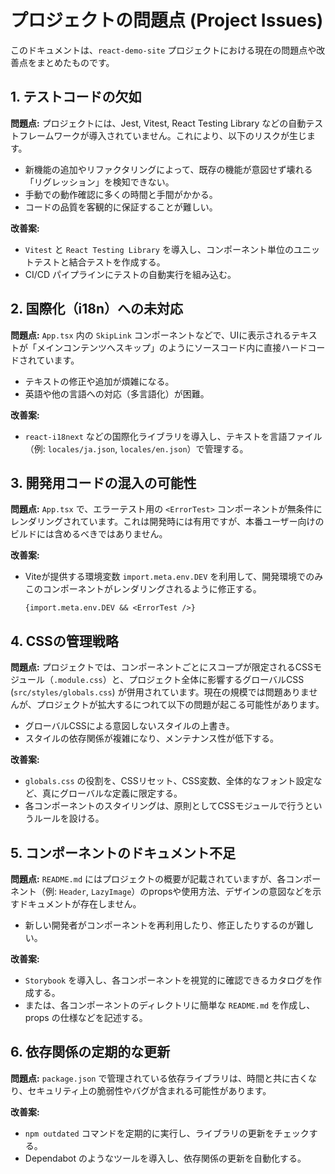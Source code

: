 # プロジェクトの問題点 (Project Issues)

このドキュメントは、`react-demo-site` プロジェクトにおける現在の問題点や改善点をまとめたものです。

## 1. テストコードの欠如

**問題点:**
プロジェクトには、Jest, Vitest, React Testing Library などの自動テストフレームワークが導入されていません。これにより、以下のリスクが生じます。

- 新機能の追加やリファクタリングによって、既存の機能が意図せず壊れる「リグレッション」を検知できない。
- 手動での動作確認に多くの時間と手間がかかる。
- コードの品質を客観的に保証することが難しい。

**改善案:**
- `Vitest` と `React Testing Library` を導入し、コンポーネント単位のユニットテストと結合テストを作成する。
- CI/CD パイプラインにテストの自動実行を組み込む。

## 2. 国際化（i18n）への未対応

**問題点:**
`App.tsx` 内の `SkipLink` コンポーネントなどで、UIに表示されるテキストが「メインコンテンツへスキップ」のようにソースコード内に直接ハードコードされています。

- テキストの修正や追加が煩雑になる。
- 英語や他の言語への対応（多言語化）が困難。

**改善案:**
- `react-i18next` などの国際化ライブラリを導入し、テキストを言語ファイル（例: `locales/ja.json`, `locales/en.json`）で管理する。

## 3. 開発用コードの混入の可能性

**問題点:**
`App.tsx` で、エラーテスト用の `<ErrorTest>` コンポーネントが無条件にレンダリングされています。これは開発時には有用ですが、本番ユーザー向けのビルドには含めるべきではありません。

**改善案:**
- Viteが提供する環境変数 `import.meta.env.DEV` を利用して、開発環境でのみこのコンポーネントがレンダリングされるように修正する。
  ```tsx
  {import.meta.env.DEV && <ErrorTest />}
  ```

## 4. CSSの管理戦略

**問題点:**
プロジェクトでは、コンポーネントごとにスコープが限定されるCSSモジュール（`.module.css`）と、プロジェクト全体に影響するグローバルCSS (`src/styles/globals.css`) が併用されています。現在の規模では問題ありませんが、プロジェクトが拡大するにつれて以下の問題が起こる可能性があります。

- グローバルCSSによる意図しないスタイルの上書き。
- スタイルの依存関係が複雑になり、メンテナンス性が低下する。

**改善案:**
- `globals.css` の役割を、CSSリセット、CSS変数、全体的なフォント設定など、真にグローバルな定義に限定する。
- 各コンポーネントのスタイリングは、原則としてCSSモジュールで行うというルールを設ける。

## 5. コンポーネントのドキュメント不足

**問題点:**
`README.md` にはプロジェクトの概要が記載されていますが、各コンポーネント（例: `Header`, `LazyImage`）のpropsや使用方法、デザインの意図などを示すドキュメントが存在しません。

- 新しい開発者がコンポーネントを再利用したり、修正したりするのが難しい。

**改善案:**
- `Storybook` を導入し、各コンポーネントを視覚的に確認できるカタログを作成する。
- または、各コンポーネントのディレクトリに簡単な `README.md` を作成し、props の仕様などを記述する。

## 6. 依存関係の定期的な更新

**問題点:**
`package.json` で管理されている依存ライブラリは、時間と共に古くなり、セキュリティ上の脆弱性やバグが含まれる可能性があります。

**改善案:**
- `npm outdated` コマンドを定期的に実行し、ライブラリの更新をチェックする。
- Dependabot のようなツールを導入し、依存関係の更新を自動化する。
